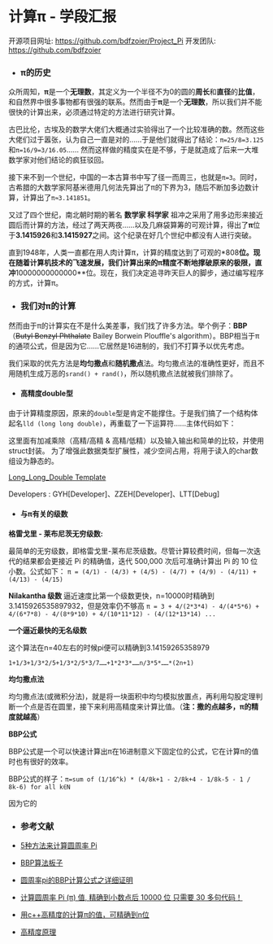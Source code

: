  # **计算π - 学段汇报**
开源项目网址: https://github.com/bdfzoier/Project_Pi
开发团队: https://github.com/bdfzoier
- ### **π的历史**
众所周知，**π**是一个**无理数**，其定义为一个半径不为0的圆的**周长**和**直径**的**比值**，和自然界中很多事物都有很强的联系。然而由于**π**是一个**无理数**，所以我们并不能很快的计算出来，必须通过特定的方法进行研究计算。

古巴比伦，古埃及的数学大佬们大概通过实验得出了一个比较准确的数。然而这些大佬们过于嚣张，认为自己一直是对的……于是他们就得出了结论：`π=25/8=3.125`和`π=16/9=3/16.05`…… 然而这样做的精度实在是不够，于是就造成了后来一大堆数学家对他们结论的疯狂驳回。

接下来不到一个世纪，中国的一本古算书中写了径一而周三，也就是`π=3`。同时，古希腊的大数学家阿基米德用几何法先算出了π的下界为3，随后不断加多边数计算，计算出了`π≈3.141851`。

又过了四个世纪，南北朝时期的著名 **数学家 科学家** 祖冲之采用了用多边形来接近圆后而计算的方法，经过了两天两夜……以及几麻袋算筹的可观计算，得出了**π**位于**3.1415926**和**3.1415927**之间。这个纪录在好几个世纪中都没有人进行突破。

直到1948年，人类一直都在用人肉计算π，计算的精度达到了可观的*808**位。现在随着计算机技术的飞速发展，我们计算出来的π精度不断地撑破原来的极限，直冲**10000000000000**位。现在，我们决定追寻昨天巨人的脚步，通过编写程序的方式，计算π。

- ### **我们对π的计算**

然而由于π的计算实在不是什么美差事，我们找了许多方法。举个例子：**BBP**（~~Butyl Benzyl Phthalate~~ Bailey Borwein Plouffle's algorithm）。BBP相当于π的通项公式，但是因为它……它居然是16进制的，我们不打算予以优先考虑。

我们采取的优先方法是**均匀撒点**和**随机撒点**法。均匀撒点法的准确性更好，而且不用随机生成万恶的`srand() + rand()`，所以随机撒点法就被我们排除了。

- #### 高精度double型

由于计算精度原因，原来的`double`型是肯定不能撑住。于是我们搞了一个结构体起名`lld (long long double)`，再重载了一下运算符……主体代码如下：

这里面有加减乘除（高精/高精 & 高精/低精）以及输入输出和简单的比较，并使用struct封装。
为了增强此数据类型扩展性，减少空间占用，将用于读入的char数组设为静态的。

[Long_Long_Double Template](https://ghostbin.com/paste/tayq9) 

Developers : GYH[Developer]、ZZEH[Developer]、LTT[Debug]

- #### 与π有关的级数

**格雷戈里 - 莱布尼茨无穷级数:**

最简单的无穷级数，即格雷戈里-莱布尼茨级数。尽管计算较费时间，但每一次迭代的结果都会更接近 Pi 的精确值，迭代 500,000 次后可准确计算出 Pi 的 10 位小数。公式如下：
`π = (4/1) - (4/3) + (4/5) - (4/7) + (4/9) - (4/11) + (4/13) - (4/15)`

**Nilakantha 级数**
逼近速度比第一个级数更快，n=10000时精确到3.1415926535897932，但是效率仍不够高
`π = 3 + 4/(2*3*4) - 4/(4*5*6) + 4/(6*7*8) - 4/(8*9*10) + 4/(10*11*12) - (4/(12*13*14) ...`

**一个逼近最快的无名级数**

这个算法在n=40左右的时候pi便可以精确到3.14159265358979

`1+1/3+1/3*2/5+1/3*2/5*3/7……+1*2*3*……n/3*5*……*(2n+1)`

**均匀撒点法**

均匀撒点法(或微积分法)，就是将一块面积中均匀模拟放置点，再利用勾股定理判断一个点是否在圆里，接下来利用高精度来计算比值。（**注：撒的点越多，π的精度就越高**）

**BBP公式**

BBP公式是一个可以快速计算出π在16进制意义下固定位的公式，它在计算π的值时也有很好的效率。

BBP公式的样子：`π=sum of (1/16^k) * (4/8k+1 - 2/8k+4 - 1/8k-5 - 1 / 8k-6) for all k∈N`

因为它的

- ### **参考文献**

- [5种方法来计算圆周率 Pi](https://zh.wikihow.com/%E8%AE%A1%E7%AE%97%E5%9C%86%E5%91%A8%E7%8E%87-Pi)
- [BBP算法板子](https://blog.csdn.net/zxy160/article/details/78470702)
- [圆周率pi的BBP计算公式之详细证明](https://wenku.baidu.com/view/716dbac708a1284ac85043bf.html)
- [计算圆周率 Pi (π) 值, 精确到小数点后 10000 位 只需要 30 多句代码！](http://www.cppfans.com/articles/basecalc/c_pi_10000.asp)
- [用c++高精度的计算π的值，可精确到n位](https://blog.csdn.net/qin_zhangyongheng/article/details/8033942)
- [高精度原理](https://oi-wiki.org/math/bignum/)
